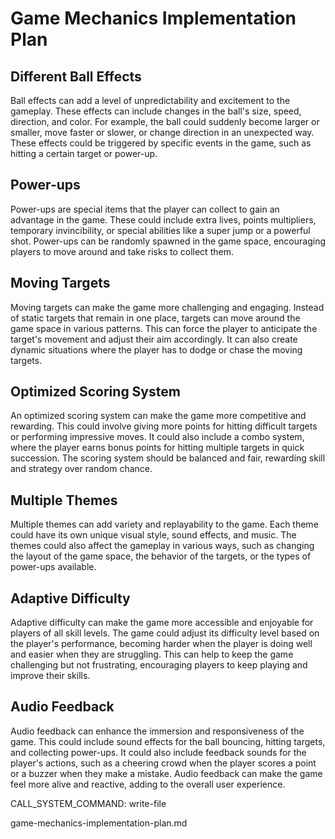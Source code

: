 # Game Mechanics Implementation Plan

## Different Ball Effects

Ball effects can add a level of unpredictability and excitement to the gameplay. These effects can include changes in the ball's size, speed, direction, and color. For example, the ball could suddenly become larger or smaller, move faster or slower, or change direction in an unexpected way. These effects could be triggered by specific events in the game, such as hitting a certain target or power-up.

## Power-ups

Power-ups are special items that the player can collect to gain an advantage in the game. These could include extra lives, points multipliers, temporary invincibility, or special abilities like a super jump or a powerful shot. Power-ups can be randomly spawned in the game space, encouraging players to move around and take risks to collect them.

## Moving Targets

Moving targets can make the game more challenging and engaging. Instead of static targets that remain in one place, targets can move around the game space in various patterns. This can force the player to anticipate the target's movement and adjust their aim accordingly. It can also create dynamic situations where the player has to dodge or chase the moving targets.

## Optimized Scoring System

An optimized scoring system can make the game more competitive and rewarding. This could involve giving more points for hitting difficult targets or performing impressive moves. It could also include a combo system, where the player earns bonus points for hitting multiple targets in quick succession. The scoring system should be balanced and fair, rewarding skill and strategy over random chance.

## Multiple Themes

Multiple themes can add variety and replayability to the game. Each theme could have its own unique visual style, sound effects, and music. The themes could also affect the gameplay in various ways, such as changing the layout of the game space, the behavior of the targets, or the types of power-ups available.

## Adaptive Difficulty

Adaptive difficulty can make the game more accessible and enjoyable for players of all skill levels. The game could adjust its difficulty level based on the player's performance, becoming harder when the player is doing well and easier when they are struggling. This can help to keep the game challenging but not frustrating, encouraging players to keep playing and improve their skills.

## Audio Feedback

Audio feedback can enhance the immersion and responsiveness of the game. This could include sound effects for the ball bouncing, hitting targets, and collecting power-ups. It could also include feedback sounds for the player's actions, such as a cheering crowd when the player scores a point or a buzzer when they make a mistake. Audio feedback can make the game feel more alive and reactive, adding to the overall user experience.

CALL_SYSTEM_COMMAND: write-file

game-mechanics-implementation-plan.md